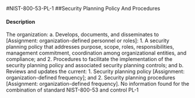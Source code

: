 #NIST-800-53-PL-1
##Security Planning Policy And Procedures
#### Description
The organization:
  a.  Develops, documents, and disseminates to [Assignment: organization-defined personnel or roles]:
    1.  A security planning policy that addresses purpose, scope, roles, responsibilities, management commitment, coordination among organizational entities, and compliance; and
    2.  Procedures to facilitate the implementation of the security planning policy and associated security planning controls; and
  b.  Reviews and updates the current:
    1.  Security planning policy [Assignment: organization-defined frequency]; and
    2.  Security planning procedures [Assignment: organization-defined frequency].
No information found for the combination of standard NIST-800-53 and control PL-1
